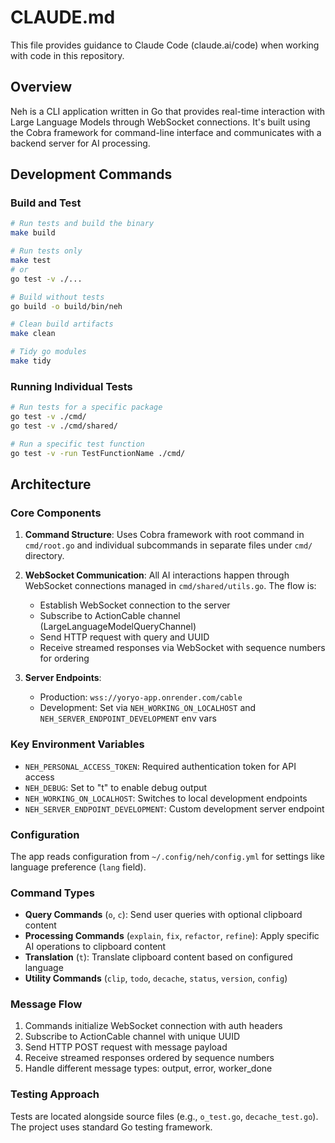# CLAUDE.md

This file provides guidance to Claude Code (claude.ai/code) when working with code in this repository.

## Overview

Neh is a CLI application written in Go that provides real-time interaction with Large Language Models through WebSocket connections. It's built using the Cobra framework for command-line interface and communicates with a backend server for AI processing.

## Development Commands

### Build and Test
```bash
# Run tests and build the binary
make build

# Run tests only
make test
# or
go test -v ./...

# Build without tests
go build -o build/bin/neh

# Clean build artifacts
make clean

# Tidy go modules
make tidy
```

### Running Individual Tests
```bash
# Run tests for a specific package
go test -v ./cmd/
go test -v ./cmd/shared/

# Run a specific test function
go test -v -run TestFunctionName ./cmd/
```

## Architecture

### Core Components

1. **Command Structure**: Uses Cobra framework with root command in `cmd/root.go` and individual subcommands in separate files under `cmd/` directory.

2. **WebSocket Communication**: All AI interactions happen through WebSocket connections managed in `cmd/shared/utils.go`. The flow is:
   - Establish WebSocket connection to the server
   - Subscribe to ActionCable channel (LargeLanguageModelQueryChannel)
   - Send HTTP request with query and UUID
   - Receive streamed responses via WebSocket with sequence numbers for ordering

3. **Server Endpoints**: 
   - Production: `wss://yoryo-app.onrender.com/cable`
   - Development: Set via `NEH_WORKING_ON_LOCALHOST` and `NEH_SERVER_ENDPOINT_DEVELOPMENT` env vars

### Key Environment Variables

- `NEH_PERSONAL_ACCESS_TOKEN`: Required authentication token for API access
- `NEH_DEBUG`: Set to "t" to enable debug output
- `NEH_WORKING_ON_LOCALHOST`: Switches to local development endpoints
- `NEH_SERVER_ENDPOINT_DEVELOPMENT`: Custom development server endpoint

### Configuration

The app reads configuration from `~/.config/neh/config.yml` for settings like language preference (`lang` field).

### Command Types

- **Query Commands** (`o`, `c`): Send user queries with optional clipboard content
- **Processing Commands** (`explain`, `fix`, `refactor`, `refine`): Apply specific AI operations to clipboard content
- **Translation** (`t`): Translate clipboard content based on configured language
- **Utility Commands** (`clip`, `todo`, `decache`, `status`, `version`, `config`)

### Message Flow

1. Commands initialize WebSocket connection with auth headers
2. Subscribe to ActionCable channel with unique UUID
3. Send HTTP POST request with message payload
4. Receive streamed responses ordered by sequence numbers
5. Handle different message types: output, error, worker_done

### Testing Approach

Tests are located alongside source files (e.g., `o_test.go`, `decache_test.go`). The project uses standard Go testing framework.